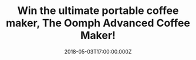 ---
campaign-uuid: "c-70b2350b-e1e9-4103-b67b-8b93dfe1ead9"
type: "Competition"
category: "Gifts"
date: "2018-05-03T17:00:00.000Z"
end-date: "2018-06-03T23:59:00.000Z"
disable-form: false
is_promoted: true
has_entry_page: true
title: "Win the ultimate portable coffee maker, The Oomph Advanced Coffee Maker!"
competition-description: "<p>If coffee it’s your favorite co-worker, we have great\
  \ news for YOU! \r\nThe ultimate portable coffee maker ideal for home, office or\
  \ travel its finally here and its designed simply to produce better coffee for you!\
  \ The Oomph Advanced Coffee Maker!</p>\r\n<p>If you’re looking for a good coffee\
  \ on the go, this one is for you! Click on the link below for a chance to win the\
  \ innovative Oomph Advanced Coffee Maker! Simply delicious!</p>"
hero-header: "Win the ultimate portable coffee maker, The Oomph Advanced Coffee Maker!"
terms-confirmation: "N/A"
banner-img: "https://assets.expresslyapp.com/asset-ca49054b-ad08-4000-b8f2-58e3bc18eb22.jpg"
logo-left-href: "http://www.nme.com/"
logo-left-image: "https://assets.expresslyapp.com/asset-2e57aa1e-0b46-48e4-8876-bb9538fc7877.jpg"
logo-left-title: "NME AAA"
bg-image-hero: "https://assets.expresslyapp.com/asset-3b775c6a-9dfd-4f91-a197-ac158fce14b2.png"
bg-image-first: "https://assets.expresslyapp.com/asset-cc380011-fe6f-4bfc-a538-9d318ac9bffb.jpg"
bg-image-second: "https://assets.expresslyapp.com/asset-38712f3f-e77b-40cd-b88e-7aa4cc5c640d.jpg"
bg-image-third: "https://assets.expresslyapp.com/asset-3b21c3c1-65e8-4dfa-9962-ed61ccd51481.jpg"
section1-content: "The Oomph brews your blend beautifully, producing an incredibly\
  \ rich and smooth coffee in under 2 minutes making it perfect for those grab-and-go\
  \ mornings. Active stirring mixes the coffee as it is brewed, making the last sip\
  \ taste as good as the first."
section2-content: "<p>The Oomph’s intelligent, self-contained design utilizes every\
  \ millimetre of available space. Acting as a filter, piston brewer and drinking\
  \ flask all in one, it can hold up to 2 cups of coffee and every component is completely\
  \ reusable.</p>\r\n<p>At home or on the move, the Oomph is the only brewing device\
  \ you’ll ever need.</p>"
section3-content: "<p>Good coffee shouldn’t be confined to cafés and kitchens, so\
  \ think no more and enter the draw below for a chance to win the amazing Oomph Advanced\
  \ Coffee Maker and enjoy the best taste from their delicious coffees anywhere!</p>\r\
  \n\r\n<p>Good luck!</p>"
entry-title: "Win the ultimate portable coffee maker, The Oomph Advanced Coffee Maker!"
entry-content: "<p>Enter the draw to win the toy your coffee was waiting for! The\
  \ Oomph Advanced Coffee Maker! by completing the form below before 23:59 on 3rd\
  \  June 2018.</p>"
has-winner: false
prize-description: "An Oomph Advanced Coffee Maker!"
---